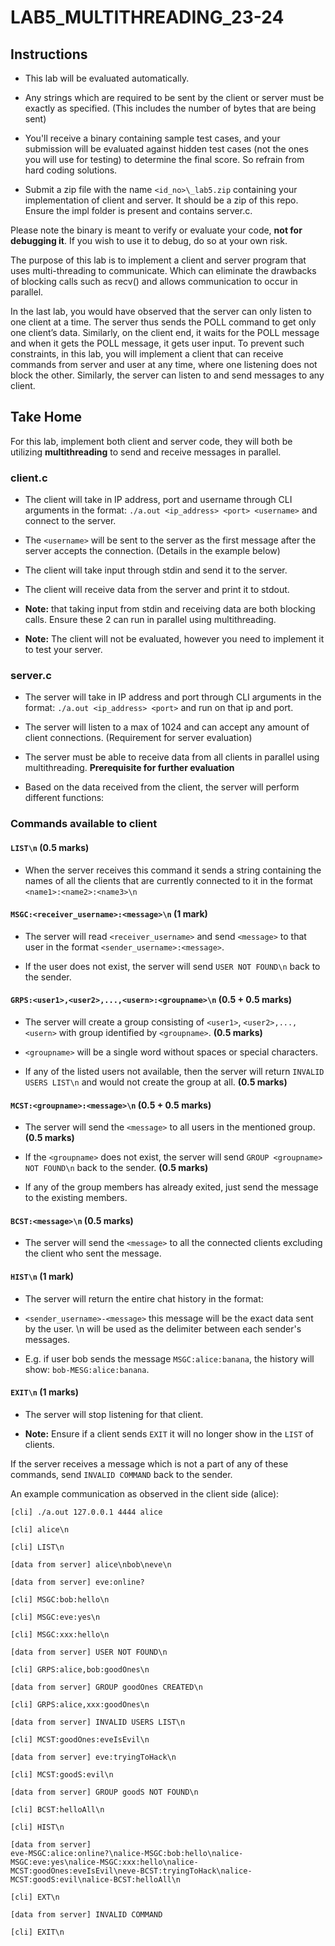 # **LAB5_MULTITHREADING_23-24**

## **Instructions**

- This lab will be evaluated automatically.

- Any strings which are required to be sent by the client or server must
  be exactly as specified. (This includes the number of bytes that are
  being sent)

- You'll receive a binary containing sample test cases, and your
  submission will be evaluated against hidden test cases (not the ones
  you will use for testing) to determine the final score. So refrain
  from hard coding solutions.

- Submit a zip file with the name `<id_no>\_lab5.zip` containing your
  implementation of client and server. It should be a zip of this repo.
  Ensure the impl folder is present and contains server.c.

Please note the binary is meant to verify or evaluate your code, **not
for debugging it**. If you wish to use it to debug, do so at your own
risk.

The purpose of this lab is to implement a client and server program that
uses multi-threading to communicate. Which can eliminate the drawbacks
of blocking calls such as recv() and allows communication to occur in
parallel.

In the last lab, you would have observed that the server can only listen
to one client at a time. The server thus sends the POLL command to get
only one client’s data. Similarly, on the client end, it waits for the
POLL message and when it gets the POLL message, it gets user input. To
prevent such constraints, in this lab, you will implement a client that
can receive commands from server and user at any time, where one
listening does not block the other. Similarly, the server can listen to
and send messages to any client.

## **Take Home**

For this lab, implement both client and server code, they will both be
utilizing **multithreading** to send and receive messages in parallel.

### **client.c**

- The client will take in IP address, port and username through CLI
  arguments in the format: `./a.out <ip_address> <port> <username>`
  and connect to the server.

- The `<username>` will be sent to the server as the first message after
  the server accepts the connection. (Details in the example below)

- The client will take input through stdin and send it to the server.

- The client will receive data from the server and print it to stdout.

- **Note:** that taking input from stdin and receiving data are both
  blocking calls. Ensure these 2 can run in parallel using
  multithreading.

- **Note:** The client will not be evaluated, however you need to
  implement it to test your server.

### **server.c**

- The server will take in IP address and port through CLI arguments in
  the format: `./a.out <ip_address> <port>` and run on that ip and
  port.

- The server will listen to a max of 1024 and can accept any amount of
  client connections. (Requirement for server evaluation)

- The server must be able to receive data from all clients in parallel
  using multithreading. **Prerequisite for further evaluation**

- Based on the data received from the client, the server will perform
  different functions:

### **Commands available to client**

#### **`LIST\n` (0.5 marks)**

- When the server receives this command it sends a string containing the
  names of all the clients that are currently connected to it in the
  format `<name1>:<name2>:<name3>\n`

#### **`MSGC:<receiver_username>:<message>\n` (1 mark)**

- The server will read `<receiver_username>` and send `<message>` to
  that user in the format `<sender_username>:<message>`.

- If the user does not exist, the server will send `USER NOT FOUND\n` back
  to the sender.

#### **`GRPS:<user1>,<user2>,...,<usern>:<groupname>\n` (0.5 + 0.5 marks)**

- The server will create a group consisting of `<user1>`,
  `<user2>,...,<usern>` with group identified by `<groupname>`. **(0.5
  marks)**

- `<groupname>` will be a single word without spaces or special characters.

- If any of the listed users not available, then the server will return
  `INVALID USERS LIST\n` and would not create the group at all. **(0.5
  marks)**

#### **`MCST:<groupname>:<message>\n` (0.5 + 0.5 marks)**

- The server will send the `<message>` to all users in the mentioned
  group. **(0.5 marks)**

- If the `<groupname>` does not exist, the server will send `GROUP <groupname> NOT FOUND\n` back to the sender. **(0.5 marks)**

- If any of the group members has already exited, just send the message
  to the existing members.

#### **`BCST:<message>\n` (0.5 marks)**

- The server will send the `<message>` to all the connected clients
  excluding the client who sent the message.

#### **`HIST\n` (1 mark)**

- The server will return the entire chat history in the format:

- `<sender_username>-<message>` this message will be the exact data
  sent by the user. \n will be used as the delimiter between each
  sender's messages.

- E.g. if user bob sends the message `MSGC:alice:banana`, the history will
  show: `bob-MESG:alice:banana`.

#### **`EXIT\n` (1 marks)**

- The server will stop listening for that client.

- **Note:** Ensure if a client sends `EXIT` it will no longer show in the
  `LIST` of clients.

If the server receives a message which is not a part of any of these
commands, send `INVALID COMMAND` back to the sender.

An example communication as observed in the client side (alice):

```
[cli] ./a.out 127.0.0.1 4444 alice

[cli] alice\n

[cli] LIST\n

[data from server] alice\nbob\neve\n

[data from server] eve:online?

[cli] MSGC:bob:hello\n

[cli] MSGC:eve:yes\n

[cli] MSGC:xxx:hello\n

[data from server] USER NOT FOUND\n

[cli] GRPS:alice,bob:goodOnes\n

[data from server] GROUP goodOnes CREATED\n

[cli] GRPS:alice,xxx:goodOnes\n

[data from server] INVALID USERS LIST\n

[cli] MCST:goodOnes:eveIsEvil\n

[data from server] eve:tryingToHack\n

[cli] MCST:goodS:evil\n

[data from server] GROUP goodS NOT FOUND\n

[cli] BCST:helloAll\n

[cli] HIST\n

[data from server]
eve-MSGC:alice:online?\nalice-MSGC:bob:hello\nalice-MSGC:eve:yes\nalice-MSGC:xxx:hello\nalice-MCST:goodOnes:eveIsEvil\neve-BCST:tryingToHack\nalice-MCST:goodS:evil\nalice-BCST:helloAll\n

[cli] EXT\n

[data from server] INVALID COMMAND

[cli] EXIT\n
```
